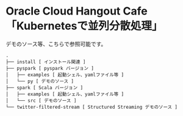 # Oracle Cloud Hangout Cafe 「Kubernetesで並列分散処理」

デモのソース等、こちらで参照可能です。

```
.
├── install [ インストール関連 ]
├── pyspark [ pyspark バージョン ]
│   ├── examples [ 起動シェル、yamlファイル等 ]
│   └── py [ デモのソース ]
├── spark [ Scala バージョン ]
│   ├── examples [ 起動シェル、yamlファイル等 ]
│   └── src [ デモのソース ]
└── twitter-filtered-stream [ Structured Streaming デモのソース ]
```

